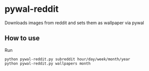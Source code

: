 # pywal-reddit
Downloads images from reddit and sets them as wallpaper via pywal

## How to use
Run 
```
python pywal-reddit.py subreddit hour/day/week/month/year
python pywal-reddit.py wallpapers month
```
